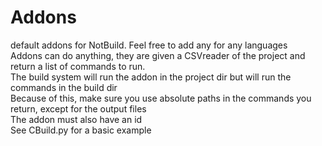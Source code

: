 # Addons
default addons for NotBuild. Feel free to add any for any languages  
Addons can do anything, they are given a CSVreader of the project and return a list of commands to run.  
The build system will run the addon in the project dir but will run the commands in the build dir  
Because of this, make sure you use absolute paths in the commands you return, except for the output files  
The addon must also have an id  
See CBuild.py for a basic example  
